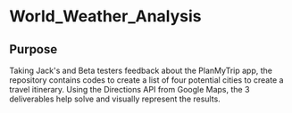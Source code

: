 # World_Weather_Analysis

## Purpose 
Taking Jack's and Beta testers feedback about the PlanMyTrip app, the repository contains codes to create a list of four potential cities to create a travel itinerary. Using the Directions API from Google Maps, the 3 deliverables help solve and visually represent the results.
